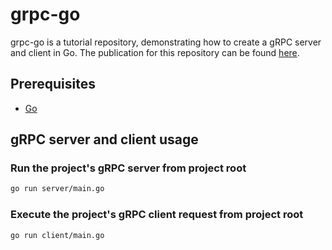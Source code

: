 # grpc-go

grpc-go is a tutorial repository, demonstrating how to create a gRPC server and client in Go. The publication for this repository can be found [here](https://pascalallen.medium.com/how-to-build-a-grpc-server-in-go-943f337c4e05).

## Prerequisites

- [Go](https://go.dev/dl/)

## gRPC server and client usage

### Run the project's gRPC server from project root

```bash
go run server/main.go
```

### Execute the project's gRPC client request from project root

```bash
go run client/main.go
```
